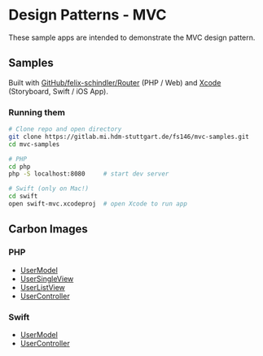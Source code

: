 # Design Patterns - MVC

These sample apps are intended to demonstrate the MVC design pattern.

## Samples

Built with [GitHub/felix-schindler/Router](https://github.com/felix-schindler/Router) (PHP / Web) and [Xcode](https://developer.apple.com/xcode/) (Storyboard, Swift / iOS App).

### Running them

```bash
# Clone repo and open directory
git clone https://gitlab.mi.hdm-stuttgart.de/fs146/mvc-samples.git
cd mvc-samples

# PHP
cd php
php -S localhost:8080     # start dev server

# Swift (only on Mac!)
cd swift
open swift-mvc.xcodeproj  # open Xcode to run app
```

## Carbon Images

### PHP

- [UserModel](https://carbon.now.sh/?bg=rgba%28171%2C184%2C195%2C0%29&t=one-light&wt=none&l=text%2Fx-php&width=700&ds=true&dsyoff=0px&dsblur=20px&wc=true&wa=false&pv=56px&ph=56px&ln=false&fl=1&fm=Hack&fs=14px&lh=133%25&si=false&es=2x&wm=false&code=class%2520UserModel%2520extends%2520Model%2520%257B%250A%2520%2520public%2520static%2520get%28%2524id%29%2520%257B%250A%2520%2520%2520%2520return%2520%2524db-%253Equery%28%2522SELECT%2520*%2520FROM%2520users%2520WHERE%2520%2560id%2560%253D%2524id%253B%2522%29%250A%2520%2520%257D%250A%2520%2520%250A%2520%2520public%2520static%2520getList%28%29%2520%257B%250A%2520%2520%2520%2520return%2520%2524db-%253Equery%28%2522SELECT%2520*%2520FROM%2520users%253B%2522%29%250A%2520%2520%257D%250A%257D)
- [UserSingleView](https://carbon.now.sh/?bg=rgba%28171%2C184%2C195%2C0%29&t=one-light&wt=none&l=text%2Fx-php&width=450&ds=true&dsyoff=0px&dsblur=20px&wc=true&wa=false&pv=56px&ph=56px&ln=false&fl=1&fm=Hack&fs=14px&lh=133%25&si=false&es=2x&wm=false&code=class%2520UserSingleView%2520extends%2520View%2520%257B%250A%2520%2520__construct%28%250A%2520%2520%2520%2520private%2520%2524user%250A%2520%2520%29%2520%257B%257D%250A%2520%2520%250A%2520%2520public%2520function%2520render%28%29%2520%257B%250A%2509%253Ch1%253E%257B%2524user-%253Ename%257D%253C%252Fh1%253E%250A%2520%2520%2520%2520%253Cp%253E%257B%2524user-%253Ebio%257D%253C%252Fp%253E%250A%2520%2520%257D%250A%257D)
- [UserListView](https://carbon.now.sh/?bg=rgba%28171%2C184%2C195%2C0%29&t=one-light&wt=none&l=text%2Fx-php&width=475&ds=true&dsyoff=0px&dsblur=20px&wc=true&wa=false&pv=56px&ph=56px&ln=false&fl=1&fm=Hack&fs=14px&lh=133%25&si=false&es=2x&wm=false&code=class%2520UserListView%2520extends%2520View%2520%257B%250A%2520%2520__construct%28%250A%2520%2520%2520%2520private%2520%2524user%250A%2520%2520%29%2520%257B%257D%250A%2520%2520%250A%2520%2520public%2520function%2520render%28%29%2520%257B%250A%2520%2520%2520%2520%253Cul%253E%250A%2520%2520%2520%2520%2520%2520%257Bforeach%2520%2524users%2520as%2520%2524user%253A%257D%250A%2509%2520%2520%2520%2520%253Cli%253E%250A%2520%2520%2520%2520%2520%2520%2520%2520%2520%2520%253Ca%2520href%253D%2522%252Fusers%252F%257B%2524user-%253Eid%257D%2522%253E%250A%2520%2520%2520%2520%2520%2520%2520%2520%2520%2520%2520%2520%257B%2524user-%253Ename%257D%250A%2520%2520%2520%2520%2509%2520%2520%253C%252Fa%253E%250A%2520%2520%2520%2520%2520%2520%2520%2520%253C%252Fli%253E%250A%2520%2520%2520%2520%2520%2520%257Bendforeach%257D%250A%2520%2520%2520%2520%253C%252Ful%253E%250A%2520%2520%257D%250A%257D)
- [UserController](https://carbon.now.sh/?bg=rgba%28171%2C184%2C195%2C0%29&t=one-light&wt=none&l=text%2Fx-php&width=550&ds=true&dsyoff=0px&dsblur=20px&wc=true&wa=false&pv=56px&ph=56px&ln=false&fl=1&fm=Hack&fs=14px&lh=133%25&si=false&es=2x&wm=false&code=class%2520UserController%2520extends%2520Controller%2520%257B%250A%2520%2520protected%2520%2524paths%2520%253D%2520%255B%2522%252Fusers%2522%252C%2520%2522%252Fusers%252F%253Aid%2522%255D%250A%250A%2520%2520protected%2520function%2520execute%28%29%253A%2520View%2520%257B%250A%2520%2520%2520%2520%2524id%2520%253D%2520%2524this-%253Eparam%28%2522id%2522%29%250A%250A%2520%2520%2520%2520if%2520%28%2524id%29%2520%257B%250A%2520%2520%2520%2520%2520%2520%2524user%2520%253D%2520UserModel.get%28%2524id%29%250A%2520%2520%2520%2520%2520%2520return%2520UserSingleView%28%2524user%29%250A%2520%2520%2520%2520%257D%2520else%2520%257B%250A%2520%2520%2520%2520%2520%2520%2524users%2520%253D%2520UserModel.getList%28%29%250A%2520%2520%2520%2520%2520%2520return%2520UserListView%28%2524users%29%250A%2520%2520%2520%2520%257D%250A%2520%2520%257D%250A%257D)

### Swift

- [UserModel](https://carbon.now.sh/?bg=rgba%28171%2C184%2C195%2C0%29&t=one-light&wt=none&l=swift&width=530&ds=true&dsyoff=0px&dsblur=20px&wc=true&wa=false&pv=56px&ph=56px&ln=false&fl=1&fm=Hack&fs=14px&lh=133%25&si=false&es=2x&wm=false&code=class%2520UserModel%253A%2520Model%2520%257B%250A%2520%2520public%2520static%2520get%28id%253A%2520String%29%2520%257B%250A%2520%2520%2520%2520return%2520API.get%28User.self%252C%2520%2522%252Fusers%252F%255C%28id%29%2522%29%250A%2520%2520%257D%250A%2520%2520%250A%2520%2520public%2520static%2520getList%28%29%2520%257B%250A%2520%2520%2520%2520return%2520API.get%28%255BUser%255D.self%252C%2520%2522%252Fusers%2522%29%250A%2520%2520%257D%250A%257D)
- [UserController](https://carbon.now.sh/?bg=rgba%28171%2C184%2C195%2C0%29&t=one-light&wt=none&l=swift&width=490&ds=true&dsyoff=0px&dsblur=20px&wc=true&wa=false&pv=56px&ph=56px&ln=false&fl=1&fm=Hack&fs=14px&lh=133%25&si=false&es=2x&wm=false&code=class%2520UserController%253A%2520UIViewController%2520%257B%250A%2520%2520%250A%2520%2520var%2520user%253A%2520User%253F%2520%253D%2520nil%250A%250A%2520%2520%2540IBOutlet%2520weak%2520var%2520idLabel%253A%2520UILabel%21%250A%2520%2520%2540IBOutlet%2520weak%2520var%2520bioLabel%253A%2520UILabel%21%250A%2520%2520%250A%2520%2520override%2520func%2520viewDidLoad%28%29%2520%257B%250A%2520%2520%2520%2520idLabel.text%2520%253D%2520%2522ID%253A%2520%255C%28user.id%29%2522%250A%2520%2520%2520%2520bioLabel.text%2520%253D%2520user.bio%250A%2520%2520%257D%250A%257D)
